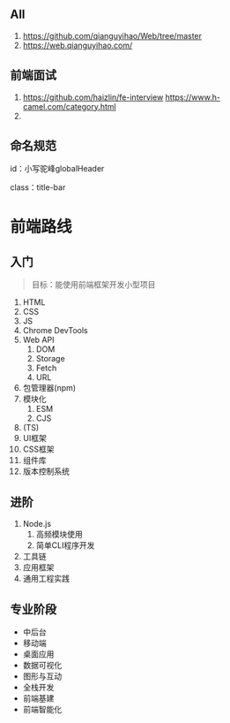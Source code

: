 ##  All

1. https://github.com/qianguyihao/Web/tree/master
2. https://web.qianguyihao.com/

## 前端面试

1. https://github.com/haizlin/fe-interview 
   https://www.h-camel.com/category.html
2. 



## 命名规范

id：小写驼峰globalHeader

class：title-bar

# 前端路线

## 入门

> 目标：能使用前端框架开发小型项目

1. HTML
2. CSS
3. JS
4. Chrome DevTools
5. Web API
   1. DOM
   2. Storage
   3. Fetch
   4. URL
6. 包管理器(npm)
7. 模块化
   1. ESM
   2. CJS
8. (TS)
9. UI框架
10. CSS框架
11. 组件库 
12. 版本控制系统

## 进阶

1. Node.js
   1. 高频模块使用
   2. 简单CLI程序开发
2. 工具链
3. 应用框架
4. 通用工程实践

## 专业阶段

- 中后台
- 移动端
- 桌面应用
- 数据可视化
- 图形与互动
- 全栈开发
- 前端基建
- 前端智能化